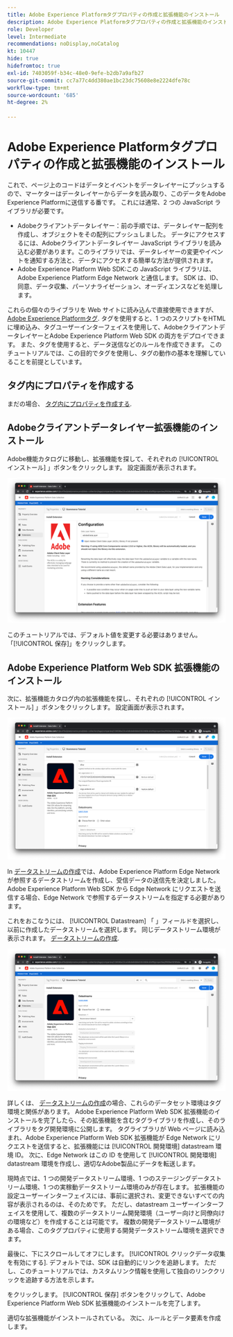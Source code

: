 ```yaml
---
title: Adobe Experience Platformタグプロパティの作成と拡張機能のインストール
description: Adobe Experience Platformタグプロパティの作成と拡張機能のインストール
role: Developer
level: Intermediate
recommendations: noDisplay,noCatalog
kt: 10447
hide: true
hidefromtoc: true
exl-id: 7403059f-b34c-48e0-9efe-b2db7a9afb27
source-git-commit: cc7a77c4dd380ae1bc23dc75608e8e2224dfe78c
workflow-type: tm+mt
source-wordcount: '685'
ht-degree: 2%

---
```


# Adobe Experience Platformタグプロパティの作成と拡張機能のインストール

これで、ページ上のコードはデータとイベントをデータレイヤーにプッシュするので、マーケターはデータレイヤーからデータを読み取り、このデータをAdobe Experience Platformに送信する番です。 これには通常、2 つの JavaScript ライブラリが必要です。

* Adobeクライアントデータレイヤー：前の手順では、データレイヤー配列を作成し、オブジェクトをその配列にプッシュしました。 データにアクセスするには、Adobeクライアントデータレイヤー JavaScript ライブラリを読み込む必要があります。このライブラリでは、データレイヤーの変更やイベントを通知する方法と、データにアクセスする簡単な方法が提供されます。
* Adobe Experience Platform Web SDK:この JavaScript ライブラリは、Adobe Experience Platform Edge Network と通信します。 SDK は、ID、同意、データ収集、パーソナライゼーション、オーディエンスなどを処理します。

これらの個々のライブラリを Web サイトに読み込んで直接使用できますが、 [Adobe Experience Platformタグ](https://experienceleague.adobe.com/docs/experience-platform/tags/home.html?lang=ja). タグを使用すると、1 つのスクリプトをHTMLに埋め込み、タグユーザーインターフェイスを使用して、AdobeクライアントデータレイヤーとAdobe Experience Platform Web SDK の両方をデプロイできます。 また、タグを使用すると、データ送信などのルールを作成できます。 このチュートリアルでは、この目的でタグを使用し、タグの動作の基本を理解していることを前提としています。

## タグ内にプロパティを作成する

まだの場合、 [タグ内にプロパティを作成する](https://experienceleague.adobe.com/docs/experience-platform/tags/admin/companies-and-properties.html#create-or-configure-a-property).

## Adobeクライアントデータレイヤー拡張機能のインストール

Adobe機能カタログに移動し、拡張機能を探して、それぞれの [!UICONTROL インストール] 」ボタンをクリックします。 設定画面が表示されます。

![Adobeクライアントデータレイヤー拡張機能のインストール](../../../assets/implementation-strategy/acdl-extension-installation.png)

このチュートリアルでは、デフォルト値を変更する必要はありません。 「[!UICONTROL 保存]」をクリックします。

## Adobe Experience Platform Web SDK 拡張機能のインストール

次に、拡張機能カタログ内の拡張機能を探し、それぞれの [!UICONTROL インストール] 」ボタンをクリックします。 設定画面が表示されます。

![Adobe Experience Platform Web SDK 拡張機能のインストール](../../../assets/implementation-strategy/web-sdk-extension-installation.png)

In [データストリームの作成](../configure-the-server/create-a-datastream.md)では、Adobe Experience Platform Edge Network が参照するデータストリームを作成し、受信データの送信先を決定しました。 Adobe Experience Platform Web SDK から Edge Network にリクエストを送信する場合、Edge Network で参照するデータストリームを指定する必要があります。

これをおこなうには、 [!UICONTROL Datastream] 「 」フィールドを選択し、以前に作成したデータストリームを選択します。 同じデータストリーム環境が表示されます。 [データストリームの作成](../configure-the-server/create-a-datastream.md).

![データストリーム選択](../../../assets/implementation-strategy/web-sdk-datastream-selection.png)

詳しくは、 [データストリームの作成](../configure-the-server/create-a-dataset.md)の場合、これらのデータセット環境はタグ環境と関係があります。 Adobe Experience Platform Web SDK 拡張機能のインストールを完了したら、その拡張機能を含むタグライブラリを作成し、そのライブラリをタグ開発環境に公開します。 タグライブラリが Web ページに読み込まれ、Adobe Experience Platform Web SDK 拡張機能が Edge Network にリクエストを送信すると、拡張機能には [!UICONTROL 開発環境] datastream 環境 ID。 次に、Edge Network はこの ID を使用して [!UICONTROL 開発環境] datastream 環境を作成し、適切なAdobe製品にデータを転送します。

現時点では、1 つの開発データストリーム環境、1 つのステージングデータストリーム環境、1 つの実稼動データストリーム環境のみが存在します。 拡張機能の設定ユーザーインターフェイスには、事前に選択され、変更できないすべての内容が表示されるのは、そのためです。 ただし、datastream ユーザーインターフェイスを使用して、複数のデータストリーム開発環境（ユーザー向けと同僚向けの環境など）を作成することは可能です。 複数の開発データストリーム環境がある場合、このタグプロパティに使用する開発データストリーム環境を選択できます。

最後に、下にスクロールしてオフにします。 [!UICONTROL クリックデータ収集を有効にする]. デフォルトでは、SDK は自動的にリンクを追跡します。 ただし、このチュートリアルでは、カスタムリンク情報を使用して独自のリンククリックを追跡する方法を示します。

をクリックします。 [!UICONTROL 保存] ボタンをクリックして、Adobe Experience Platform Web SDK 拡張機能のインストールを完了します。

適切な拡張機能がインストールされている。 次に、ルールとデータ要素を作成します。
